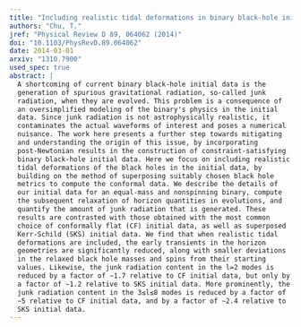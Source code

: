```yaml
---
title: "Including realistic tidal deformations in binary black-hole initial data"
authors: "Chu, T."
jref: "Physical Review D 89, 064062 (2014)"
doi: "10.1103/PhysRevD.89.064062"
date: 2014-03-01
arxiv: "1310.7900"
used_spec: true
abstract: |
  A shortcoming of current binary black-hole initial data is the
  generation of spurious gravitational radiation, so-called junk
  radiation, when they are evolved. This problem is a consequence of
  an oversimplified modeling of the binary's physics in the initial
  data. Since junk radiation is not astrophysically realistic, it
  contaminates the actual waveforms of interest and poses a numerical
  nuisance. The work here presents a further step towards mitigating
  and understanding the origin of this issue, by incorporating
  post-Newtonian results in the construction of constraint-satisfying
  binary black-hole initial data. Here we focus on including realistic
  tidal deformations of the black holes in the initial data, by
  building on the method of superposing suitably chosen black hole
  metrics to compute the conformal data. We describe the details of
  our initial data for an equal-mass and nonspinning binary, compute
  the subsequent relaxation of horizon quantities in evolutions, and
  quantify the amount of junk radiation that is generated. These
  results are contrasted with those obtained with the most common
  choice of conformally flat (CF) initial data, as well as superposed
  Kerr-Schild (SKS) initial data. We find that when realistic tidal
  deformations are included, the early transients in the horizon
  geometries are significantly reduced, along with smaller deviations
  in the relaxed black hole masses and spins from their starting
  values. Likewise, the junk radiation content in the l=2 modes is
  reduced by a factor of ∼1.7 relative to CF initial data, but only by
  a factor of ∼1.2 relative to SKS initial data. More prominently, the
  junk radiation content in the 3≤l≤8 modes is reduced by a factor of
  ∼5 relative to CF initial data, and by a factor of ∼2.4 relative to
  SKS initial data.
---
```

